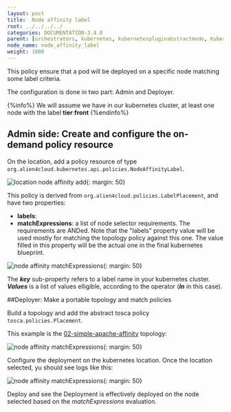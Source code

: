 ```yaml
---
layout: post
title:  Node affinity label
root: ../../../../
categories: DOCUMENTATION-3.4.0
parent: [orchestrators, kubernetes, kubernetespluginabstractmode, Kubernetes_policies ]
node_name: node_affinity_label
weight: 1000
---
```


This policy ensure that a pod will be deployed on a specific node matching some label criteria.

The configuration is done in two part: Admin and Deployer.

{%info%}
  We will assume we have in our kubernetes cluster, at least one node with the label **tier**:**front**
{%endinfo%}

## Admin side: Create and configure the on-demand policy resource

On the location, add a policy resource of type `org.alien4cloud.kubernetes.api.policies.NodeAffinityLabel`.

![location node affinity add](../../../images/3.4.0/user_guide/policies/add_k8s_nodeAffinity_policy.png){: margin: 50}

This policy is derived from `org.alien4cloud.policies.LabelPlacement`, and have two properties:

- **labels**:
- **matchExpressions**: a list of node selector requirements. The requirements are ANDed.
          Note that the "labels" property value will be used mostly for matching the topology policy against this one.
          The value filled in this property will be the actual one in the final kubernetes blueprint.

![node affinity matchExpressions](../../../images/3.4.0/user_guide/policies/node_aff_matchExp_edit.png){: margin: 50}

The ___key___ sub-property refers to a label name in your kubernetes cluster. ___Values___ is a list of values elligible, according to the operator (___In___ in this case).

##Deployer: Make a portable topology and match policies

Build a topology and add the abstract tosca policy `tosca.policies.Placement`.

This example is the [02-simple-apache-affinity](https://github.com/alien4cloud/samples/blob/master/org/alien4cloud/doc/kube/topology/02-simple-apache-affinity/tosca.yaml) topology:

![node affinity matchExpressions](../../../images/3.4.0/user_guide/topology_editor/policies/node_aff_matchExp_edit.png){: margin: 50}

Configure the deployment on the kubernetes location. Once the location selected, yu should see logs like this:

![node affinity matchExpressions](../../../images/3.4.0/user_guide/policies/nodeAff_config_ok.png){: margin: 50}

Deploy and see the Deployment is effectively deployed on the node selected based on the _matchExpressions_ evaluation.
